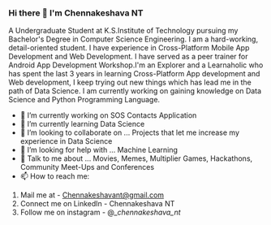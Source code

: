 ### Hi there 👋 I'm Chennakeshava NT

A Undergraduate Student at K.S.Institute of Technology pursuing my Bachelor's Degree in Computer Science Engineering. I am a hard-working, detail-oriented student. I have experience in Cross-Platform Mobile App Development and Web Development. I have served as a peer trainer for Android App Development Workshop.I'm an Explorer and a Learnaholic who has spent the last 3 years in learning Cross-Platform App development and Web development, I keep trying out new things which has lead me in the path of Data Science. I am currently working on gaining knowledge on Data Science and Python Programming Language.

- 🔭 I’m currently working on SOS Contacts Application
- 🌱 I’m currently learning Data Science 
- 👯 I’m looking to collaborate on ... Projects that let me increase my experience in Data Science
- 🤔 I’m looking for help with ... Machine Learning
- 💬 Talk to me about ... Movies, Memes, Multiplier Games, Hackathons, Community Meet-Ups and Conferences
- 📫 How to reach me:
1. Mail me at - Chennakeshavant@gmail.com
2. Connect me on LinkedIn - Chennakeshava NT
2. Follow me on instagram - @__chennakeshava_nt_
